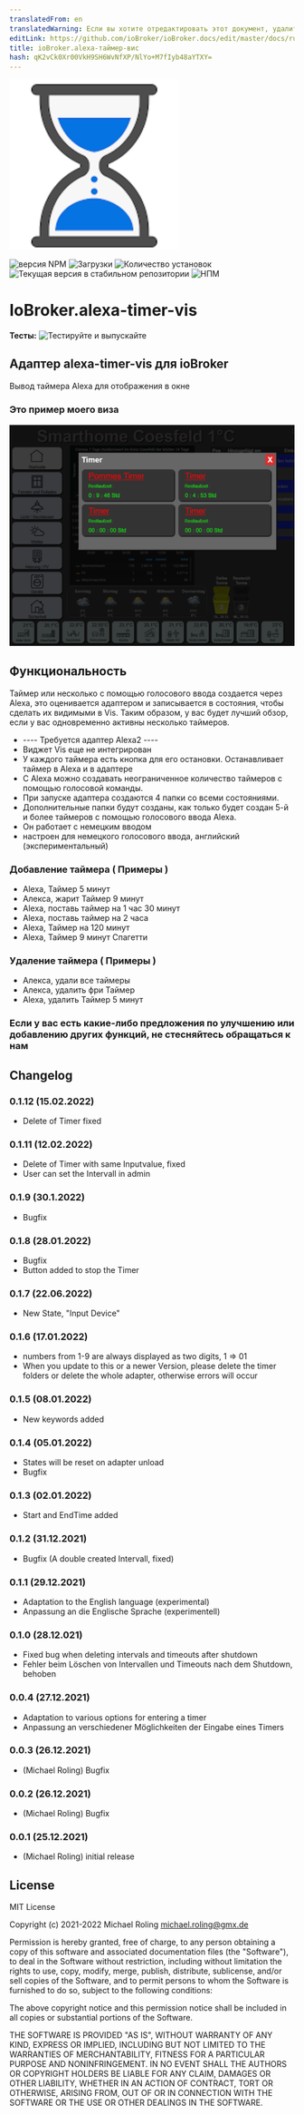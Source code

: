 ```yaml
---
translatedFrom: en
translatedWarning: Если вы хотите отредактировать этот документ, удалите поле «translationFrom», в противном случае этот документ будет снова автоматически переведен
editLink: https://github.com/ioBroker/ioBroker.docs/edit/master/docs/ru/adapterref/iobroker.alexa-timer-vis/README.md
title: ioBroker.alexa-таймер-вис
hash: qK2vCk0Xr00VkH9SH6WvNfXP/NlYo+M7fIyb48aYTXY=
---
```

![Логотип](../../../en/adapterref/iobroker.alexa-timer-vis/admin/alexa-timer-vis.png)

![версия NPM](https://img.shields.io/npm/v/iobroker.alexa-timer-vis.svg)
![Загрузки](https://img.shields.io/npm/dm/iobroker.alexa-timer-vis.svg)
![Количество установок](https://iobroker.live/badges/alexa-timer-vis-installed.svg)
![Текущая версия в стабильном репозитории](https://iobroker.live/badges/alexa-timer-vis-stable.svg)
![НПМ](https://nodei.co/npm/iobroker.alexa-timer-vis.png?downloads=true)

# IoBroker.alexa-timer-vis
**Тесты:** ![Тестируйте и выпускайте](https://github.com/MiRo1310/ioBroker.alexa-timer-vis/workflows/Test%20and%20Release/badge.svg)

## Адаптер alexa-timer-vis для ioBroker
Вывод таймера Alexa для отображения в окне

### Это пример моего виза
![](../../../en/adapterref/iobroker.alexa-timer-vis/admin/timer.png)

## Функциональность
Таймер или несколько с помощью голосового ввода создается через Alexa, это оценивается адаптером и записывается в состояния, чтобы сделать их видимыми в Vis. Таким образом, у вас будет лучший обзор, если у вас одновременно активны несколько таймеров.

* ---- Требуется адаптер Alexa2 ----
* Виджет Vis еще не интегрирован
* У каждого таймера есть кнопка для его остановки. Останавливает таймер в Alexa и в адаптере
* С Alexa можно создавать неограниченное количество таймеров с помощью голосовой команды.
* При запуске адаптера создаются 4 папки со всеми состояниями.
* Дополнительные папки будут созданы, как только будет создан 5-й и более таймеров с помощью голосового ввода Alexa.
* Он работает с немецким вводом
* настроен для немецкого голосового ввода, английский (экспериментальный)

### Добавление таймера ( Примеры )
* Alexa, Таймер 5 минут
* Алекса, жарит Таймер 9 минут
* Alexa, поставь таймер на 1 час 30 минут
* Alexa, поставь таймер на 2 часа
* Alexa, Таймер на 120 минут
* Alexa, Таймер 9 минут Спагетти

### Удаление таймера ( Примеры )
* Алекса, удали все таймеры
* Алекса, удалить фри Таймер
* Alexa, удалить Таймер 5 минут

### Если у вас есть какие-либо предложения по улучшению или добавлению других функций, не стесняйтесь обращаться к нам

## Changelog
### 0.1.12 (15.02.2022)
* Delete of Timer fixed
### 0.1.11 (12.02.2022)
* Delete of Timer with same Inputvalue, fixed
* User can set the Intervall in admin
### 0.1.9 (30.1.2022)
* Bugfix
### 0.1.8 (28.01.2022)
* Bugfix
* Button added to stop the Timer
### 0.1.7 (22.06.2022)
* New State, "Input Device"
### 0.1.6 (17.01.2022)
* numbers from 1-9 are always displayed as two digits, 1 => 01
* When you update to this or a newer Version, please delete the timer folders or delete the whole adapter, otherwise errors will occur
### 0.1.5 (08.01.2022)
* New keywords added
### 0.1.4 (05.01.2022)
* States will be reset on adapter unload
* Bugfix
### 0.1.3 (02.01.2022)
* Start and EndTime added
### 0.1.2 (31.12.2021)
* Bugfix (A double created Intervall, fixed)
### 0.1.1 (29.12.2021)
* Adaptation to the English language (experimental)
* Anpassung an die Englische Sprache (experimentell)
### 0.1.0 (28.12.021)
* Fixed bug when deleting intervals and timeouts after shutdown
* Fehler beim Löschen von Intervallen und Timeouts nach dem Shutdown, behoben
### 0.0.4 (27.12.2021)
* Adaptation to various options for entering a timer
* Anpassung an verschiedener Möglichkeiten der Eingabe eines Timers
### 0.0.3 (26.12.2021)
* (Michael Roling) Bugfix
### 0.0.2 (26.12.2021)
* (Michael Roling) Bugfix
### 0.0.1 (25.12.2021)
* (Michael Roling) initial release

## License
MIT License

Copyright (c) 2021-2022 Michael Roling <michael.roling@gmx.de>

Permission is hereby granted, free of charge, to any person obtaining a copy
of this software and associated documentation files (the "Software"), to deal
in the Software without restriction, including without limitation the rights
to use, copy, modify, merge, publish, distribute, sublicense, and/or sell
copies of the Software, and to permit persons to whom the Software is
furnished to do so, subject to the following conditions:

The above copyright notice and this permission notice shall be included in all
copies or substantial portions of the Software.

THE SOFTWARE IS PROVIDED "AS IS", WITHOUT WARRANTY OF ANY KIND, EXPRESS OR
IMPLIED, INCLUDING BUT NOT LIMITED TO THE WARRANTIES OF MERCHANTABILITY,
FITNESS FOR A PARTICULAR PURPOSE AND NONINFRINGEMENT. IN NO EVENT SHALL THE
AUTHORS OR COPYRIGHT HOLDERS BE LIABLE FOR ANY CLAIM, DAMAGES OR OTHER
LIABILITY, WHETHER IN AN ACTION OF CONTRACT, TORT OR OTHERWISE, ARISING FROM,
OUT OF OR IN CONNECTION WITH THE SOFTWARE OR THE USE OR OTHER DEALINGS IN THE
SOFTWARE.
